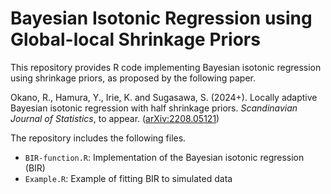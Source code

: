 # Bayesian Isotonic Regression using Global-local Shrinkage Priors
This repository provides R code implementing Bayesian isotonic regression using shrinkage priors, as proposed by the following paper.

Okano, R., Hamura, Y., Irie, K. and Sugasawa, S. (2024+). Locally adaptive Bayesian isotonic regression with half shrinkage priors. *Scandinavian Journal of Statistics*, to appear.   ([arXiv:2208.05121](https://arxiv.org/abs/2208.05121))

The repository includes the following files.

- `BIR-function.R`: Implementation of the Bayesian isotonic regression (BIR) 
- `Example.R`: Example of fitting BIR to simulated data
